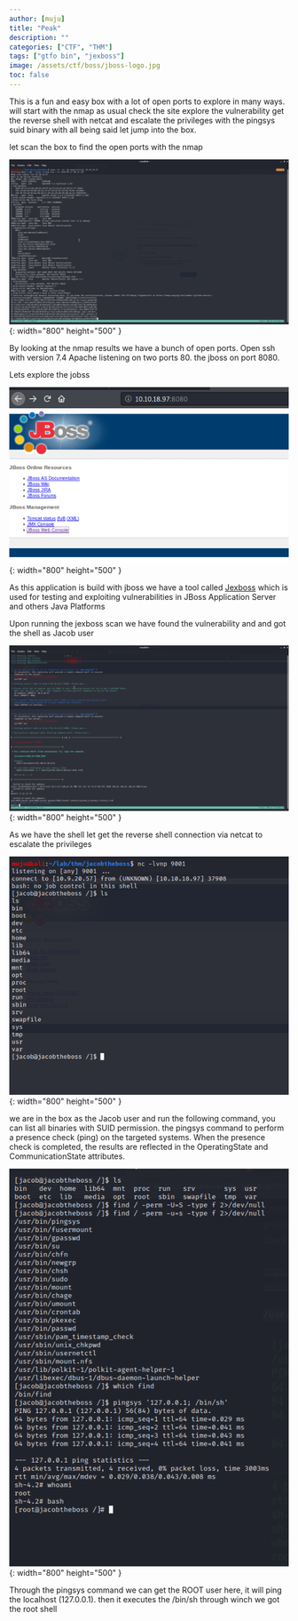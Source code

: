 ```yaml
---
author: [muju]
title: "Peak"
description: ""
categories: ["CTF", "THM"]
tags: ["gtfo bin", "jexboss"]
image: /assets/ctf/boss/jboss-logo.jpg
toc: false
---
```


This is a fun and easy box with a lot of open ports to explore in many ways. will start with the nmap as usual check the site explore the vulnerability get the reverse shell with netcat and escalate the privileges with the pingsys suid binary with all being said let jump into the box.

let scan the box to find the open ports with the nmap

![boss1](/assets/ctf/boss/boss_1.png){: width="800" height="500" }

By looking at the nmap results we have a bunch of open ports. Open ssh with version 7.4 Apache listening on two ports 80. the jboss on port 8080. 

Lets explore the jobss 

![boss2](/assets/ctf/boss/boss_2.png){: width="800" height="500" }

As this application is build with jboss we have a tool called [Jexboss](https://github.com/joaomatosf/jexboss) which is used for testing and exploiting vulnerabilities in JBoss Application Server and others Java Platforms

Upon running the jexboss scan we have found the vulnerability and and got the shell as Jacob user

![boss3](/assets/ctf/boss/boss_3.png){: width="800" height="500" }

As we have the shell let get the reverse shell connection via netcat to escalate the privileges 

![boss4](/assets/ctf/boss/boss_4.png){: width="800" height="500" }

we are in the box as the Jacob user and run the following command, you can list all binaries with SUID permission.
the pingsys command to perform a presence check (ping) on the targeted systems. When the presence check is completed, the results are reflected in the OperatingState and CommunicationState attributes. 

![boss5](/assets/ctf/boss/boss_5.png){: width="800" height="500" }

Through the pingsys command we can get the ROOT user here,  it will ping the localhost (127.0.0.1). then it executes the /bin/sh through winch we got the root shell




